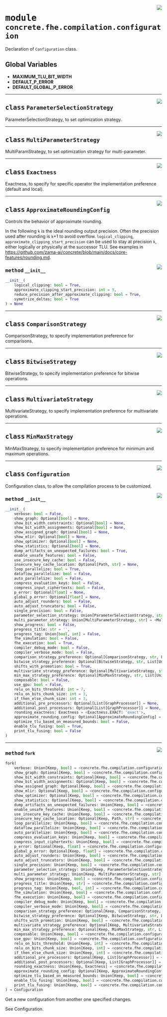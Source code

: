 <!-- markdownlint-disable -->

<a href="../../../compilers/concrete-compiler/compiler/lib/Bindings/Python/concrete/fhe/compilation/configuration.py#L0"><img align="right" style="float:right;" src="https://img.shields.io/badge/-source-cccccc?style=flat-square"></a>

# <kbd>module</kbd> `concrete.fhe.compilation.configuration`
Declaration of `Configuration` class. 

**Global Variables**
---------------
- **MAXIMUM_TLU_BIT_WIDTH**
- **DEFAULT_P_ERROR**
- **DEFAULT_GLOBAL_P_ERROR**


---

<a href="../../../compilers/concrete-compiler/compiler/lib/Bindings/Python/concrete/fhe/compilation/configuration.py#L24"><img align="right" style="float:right;" src="https://img.shields.io/badge/-source-cccccc?style=flat-square"></a>

## <kbd>class</kbd> `ParameterSelectionStrategy`
ParameterSelectionStrategy, to set optimization strategy. 





---

<a href="../../../compilers/concrete-compiler/compiler/lib/Bindings/Python/concrete/fhe/compilation/configuration.py#L51"><img align="right" style="float:right;" src="https://img.shields.io/badge/-source-cccccc?style=flat-square"></a>

## <kbd>class</kbd> `MultiParameterStrategy`
MultiParamStrategy, to set optimization strategy for multi-parameter. 





---

<a href="../../../compilers/concrete-compiler/compiler/lib/Bindings/Python/concrete/fhe/compilation/configuration.py#L77"><img align="right" style="float:right;" src="https://img.shields.io/badge/-source-cccccc?style=flat-square"></a>

## <kbd>class</kbd> `Exactness`
Exactness, to specify for specific operator the implementation preference (default and local). 





---

<a href="../../../compilers/concrete-compiler/compiler/lib/Bindings/Python/concrete/fhe/compilation/configuration.py#L86"><img align="right" style="float:right;" src="https://img.shields.io/badge/-source-cccccc?style=flat-square"></a>

## <kbd>class</kbd> `ApproximateRoundingConfig`
Controls the behavior of approximate rounding. 

In the following `k` is the ideal rounding output precision. Often the precision used after rounding is `k`+1 to avoid overflow. `logical_clipping`, `approximate_clipping_start_precision` can be used to stay at precision `k`, either logically or physically at the successor TLU. See examples in https://github.com/zama-ai/concrete/blob/main/docs/core-features/rounding.md.

<a href="../../tempdirectoryforapidocs/<string>"><img align="right" style="float:right;" src="https://img.shields.io/badge/-source-cccccc?style=flat-square"></a>

### <kbd>method</kbd> `__init__`

```python
__init__(
    logical_clipping: bool = True,
    approximate_clipping_start_precision: int = 5,
    reduce_precision_after_approximate_clipping: bool = True,
    symetrize_deltas: bool = True
) → None
```









---

<a href="../../../compilers/concrete-compiler/compiler/lib/Bindings/Python/concrete/fhe/compilation/configuration.py#L125"><img align="right" style="float:right;" src="https://img.shields.io/badge/-source-cccccc?style=flat-square"></a>

## <kbd>class</kbd> `ComparisonStrategy`
ComparisonStrategy, to specify implementation preference for comparisons. 





---

<a href="../../../compilers/concrete-compiler/compiler/lib/Bindings/Python/concrete/fhe/compilation/configuration.py#L497"><img align="right" style="float:right;" src="https://img.shields.io/badge/-source-cccccc?style=flat-square"></a>

## <kbd>class</kbd> `BitwiseStrategy`
BitwiseStrategy, to specify implementation preference for bitwise operations. 





---

<a href="../../../compilers/concrete-compiler/compiler/lib/Bindings/Python/concrete/fhe/compilation/configuration.py#L695"><img align="right" style="float:right;" src="https://img.shields.io/badge/-source-cccccc?style=flat-square"></a>

## <kbd>class</kbd> `MultivariateStrategy`
MultivariateStrategy, to specify implementation preference for multivariate operations. 





---

<a href="../../../compilers/concrete-compiler/compiler/lib/Bindings/Python/concrete/fhe/compilation/configuration.py#L804"><img align="right" style="float:right;" src="https://img.shields.io/badge/-source-cccccc?style=flat-square"></a>

## <kbd>class</kbd> `MinMaxStrategy`
MinMaxStrategy, to specify implementation preference for minimum and maximum operations. 





---

<a href="../../../compilers/concrete-compiler/compiler/lib/Bindings/Python/concrete/fhe/compilation/configuration.py#L939"><img align="right" style="float:right;" src="https://img.shields.io/badge/-source-cccccc?style=flat-square"></a>

## <kbd>class</kbd> `Configuration`
Configuration class, to allow the compilation process to be customized. 

<a href="../../../compilers/concrete-compiler/compiler/lib/Bindings/Python/concrete/fhe/compilation/configuration.py#L993"><img align="right" style="float:right;" src="https://img.shields.io/badge/-source-cccccc?style=flat-square"></a>

### <kbd>method</kbd> `__init__`

```python
__init__(
    verbose: bool = False,
    show_graph: Optional[bool] = None,
    show_bit_width_constraints: Optional[bool] = None,
    show_bit_width_assignments: Optional[bool] = None,
    show_assigned_graph: Optional[bool] = None,
    show_mlir: Optional[bool] = None,
    show_optimizer: Optional[bool] = None,
    show_statistics: Optional[bool] = None,
    dump_artifacts_on_unexpected_failures: bool = True,
    enable_unsafe_features: bool = False,
    use_insecure_key_cache: bool = False,
    insecure_key_cache_location: Optional[Path, str] = None,
    loop_parallelize: bool = True,
    dataflow_parallelize: bool = False,
    auto_parallelize: bool = False,
    compress_evaluation_keys: bool = False,
    compress_input_ciphertexts: bool = False,
    p_error: Optional[float] = None,
    global_p_error: Optional[float] = None,
    auto_adjust_rounders: bool = False,
    auto_adjust_truncators: bool = False,
    single_precision: bool = False,
    parameter_selection_strategy: Union[ParameterSelectionStrategy, str] = <ParameterSelectionStrategy.MULTI: 'multi'>,
    multi_parameter_strategy: Union[MultiParameterStrategy, str] = <MultiParameterStrategy.PRECISION: 'precision'>,
    show_progress: bool = False,
    progress_title: str = '',
    progress_tag: Union[bool, int] = False,
    fhe_simulation: bool = False,
    fhe_execution: bool = True,
    compiler_debug_mode: bool = False,
    compiler_verbose_mode: bool = False,
    comparison_strategy_preference: Optional[ComparisonStrategy, str, List[Union[ComparisonStrategy, str]]] = None,
    bitwise_strategy_preference: Optional[BitwiseStrategy, str, List[Union[BitwiseStrategy, str]]] = None,
    shifts_with_promotion: bool = True,
    multivariate_strategy_preference: Optional[MultivariateStrategy, str, List[Union[MultivariateStrategy, str]]] = None,
    min_max_strategy_preference: Optional[MinMaxStrategy, str, List[Union[MinMaxStrategy, str]]] = None,
    composable: bool = False,
    use_gpu: bool = False,
    relu_on_bits_threshold: int = 7,
    relu_on_bits_chunk_size: int = 3,
    if_then_else_chunk_size: int = 3,
    additional_pre_processors: Optional[List[GraphProcessor]] = None,
    additional_post_processors: Optional[List[GraphProcessor]] = None,
    rounding_exactness: Exactness = <Exactness.EXACT: 'exact'>,
    approximate_rounding_config: Optional[ApproximateRoundingConfig] = None,
    optimize_tlu_based_on_measured_bounds: bool = False,
    enable_tlu_fusing: bool = True,
    print_tlu_fusing: bool = False
)
```








---

<a href="../../../compilers/concrete-compiler/compiler/lib/Bindings/Python/concrete/fhe/compilation/configuration.py#L1161"><img align="right" style="float:right;" src="https://img.shields.io/badge/-source-cccccc?style=flat-square"></a>

### <kbd>method</kbd> `fork`

```python
fork(
    verbose: Union[Keep, bool] = <concrete.fhe.compilation.configuration.Configuration.Keep object at ADDRESS>,
    show_graph: Optional[Keep, bool] = <concrete.fhe.compilation.configuration.Configuration.Keep object at ADDRESS>,
    show_bit_width_constraints: Optional[Keep, bool] = <concrete.fhe.compilation.configuration.Configuration.Keep object at ADDRESS>,
    show_bit_width_assignments: Optional[Keep, bool] = <concrete.fhe.compilation.configuration.Configuration.Keep object at ADDRESS>,
    show_assigned_graph: Optional[Keep, bool] = <concrete.fhe.compilation.configuration.Configuration.Keep object at ADDRESS>,
    show_mlir: Optional[Keep, bool] = <concrete.fhe.compilation.configuration.Configuration.Keep object at ADDRESS>,
    show_optimizer: Optional[Keep, bool] = <concrete.fhe.compilation.configuration.Configuration.Keep object at ADDRESS>,
    show_statistics: Optional[Keep, bool] = <concrete.fhe.compilation.configuration.Configuration.Keep object at ADDRESS>,
    dump_artifacts_on_unexpected_failures: Union[Keep, bool] = <concrete.fhe.compilation.configuration.Configuration.Keep object at ADDRESS>,
    enable_unsafe_features: Union[Keep, bool] = <concrete.fhe.compilation.configuration.Configuration.Keep object at ADDRESS>,
    use_insecure_key_cache: Union[Keep, bool] = <concrete.fhe.compilation.configuration.Configuration.Keep object at ADDRESS>,
    insecure_key_cache_location: Optional[Keep, Path, str] = <concrete.fhe.compilation.configuration.Configuration.Keep object at ADDRESS>,
    loop_parallelize: Union[Keep, bool] = <concrete.fhe.compilation.configuration.Configuration.Keep object at ADDRESS>,
    dataflow_parallelize: Union[Keep, bool] = <concrete.fhe.compilation.configuration.Configuration.Keep object at ADDRESS>,
    auto_parallelize: Union[Keep, bool] = <concrete.fhe.compilation.configuration.Configuration.Keep object at ADDRESS>,
    compress_evaluation_keys: Union[Keep, bool] = <concrete.fhe.compilation.configuration.Configuration.Keep object at ADDRESS>,
    compress_input_ciphertexts: Union[Keep, bool] = <concrete.fhe.compilation.configuration.Configuration.Keep object at ADDRESS>,
    p_error: Optional[Keep, float] = <concrete.fhe.compilation.configuration.Configuration.Keep object at ADDRESS>,
    global_p_error: Optional[Keep, float] = <concrete.fhe.compilation.configuration.Configuration.Keep object at ADDRESS>,
    auto_adjust_rounders: Union[Keep, bool] = <concrete.fhe.compilation.configuration.Configuration.Keep object at ADDRESS>,
    auto_adjust_truncators: Union[Keep, bool] = <concrete.fhe.compilation.configuration.Configuration.Keep object at ADDRESS>,
    single_precision: Union[Keep, bool] = <concrete.fhe.compilation.configuration.Configuration.Keep object at ADDRESS>,
    parameter_selection_strategy: Union[Keep, ParameterSelectionStrategy, str] = <concrete.fhe.compilation.configuration.Configuration.Keep object at ADDRESS>,
    multi_parameter_strategy: Union[Keep, MultiParameterStrategy, str] = <concrete.fhe.compilation.configuration.Configuration.Keep object at ADDRESS>,
    show_progress: Union[Keep, bool] = <concrete.fhe.compilation.configuration.Configuration.Keep object at ADDRESS>,
    progress_title: Union[Keep, str] = <concrete.fhe.compilation.configuration.Configuration.Keep object at ADDRESS>,
    progress_tag: Union[Keep, bool, int] = <concrete.fhe.compilation.configuration.Configuration.Keep object at ADDRESS>,
    fhe_simulation: Union[Keep, bool] = <concrete.fhe.compilation.configuration.Configuration.Keep object at ADDRESS>,
    fhe_execution: Union[Keep, bool] = <concrete.fhe.compilation.configuration.Configuration.Keep object at ADDRESS>,
    compiler_debug_mode: Union[Keep, bool] = <concrete.fhe.compilation.configuration.Configuration.Keep object at ADDRESS>,
    compiler_verbose_mode: Union[Keep, bool] = <concrete.fhe.compilation.configuration.Configuration.Keep object at ADDRESS>,
    comparison_strategy_preference: Optional[Keep, ComparisonStrategy, str, List[Union[ComparisonStrategy, str]]] = <concrete.fhe.compilation.configuration.Configuration.Keep object at ADDRESS>,
    bitwise_strategy_preference: Optional[Keep, BitwiseStrategy, str, List[Union[BitwiseStrategy, str]]] = <concrete.fhe.compilation.configuration.Configuration.Keep object at ADDRESS>,
    shifts_with_promotion: Union[Keep, bool] = <concrete.fhe.compilation.configuration.Configuration.Keep object at ADDRESS>,
    multivariate_strategy_preference: Optional[Keep, MultivariateStrategy, str, List[Union[MultivariateStrategy, str]]] = <concrete.fhe.compilation.configuration.Configuration.Keep object at ADDRESS>,
    min_max_strategy_preference: Optional[Keep, MinMaxStrategy, str, List[Union[MinMaxStrategy, str]]] = <concrete.fhe.compilation.configuration.Configuration.Keep object at ADDRESS>,
    composable: Union[Keep, bool] = <concrete.fhe.compilation.configuration.Configuration.Keep object at ADDRESS>,
    use_gpu: Union[Keep, bool] = <concrete.fhe.compilation.configuration.Configuration.Keep object at ADDRESS>,
    relu_on_bits_threshold: Union[Keep, int] = <concrete.fhe.compilation.configuration.Configuration.Keep object at ADDRESS>,
    relu_on_bits_chunk_size: Union[Keep, int] = <concrete.fhe.compilation.configuration.Configuration.Keep object at ADDRESS>,
    if_then_else_chunk_size: Union[Keep, int] = <concrete.fhe.compilation.configuration.Configuration.Keep object at ADDRESS>,
    additional_pre_processors: Optional[Keep, List[GraphProcessor]] = <concrete.fhe.compilation.configuration.Configuration.Keep object at ADDRESS>,
    additional_post_processors: Optional[Keep, List[GraphProcessor]] = <concrete.fhe.compilation.configuration.Configuration.Keep object at ADDRESS>,
    rounding_exactness: Union[Keep, Exactness] = <concrete.fhe.compilation.configuration.Configuration.Keep object at ADDRESS>,
    approximate_rounding_config: Optional[Keep, ApproximateRoundingConfig] = <concrete.fhe.compilation.configuration.Configuration.Keep object at ADDRESS>,
    optimize_tlu_based_on_measured_bounds: Union[Keep, bool] = <concrete.fhe.compilation.configuration.Configuration.Keep object at ADDRESS>,
    enable_tlu_fusing: Union[Keep, bool] = <concrete.fhe.compilation.configuration.Configuration.Keep object at ADDRESS>,
    print_tlu_fusing: Union[Keep, bool] = <concrete.fhe.compilation.configuration.Configuration.Keep object at ADDRESS>
) → Configuration
```

Get a new configuration from another one specified changes. 

See Configuration. 


